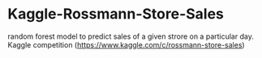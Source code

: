 # Kaggle-Rossmann-Store-Sales
random forest model to predict sales of a given strore on a particular day. Kaggle competition (https://www.kaggle.com/c/rossmann-store-sales)
